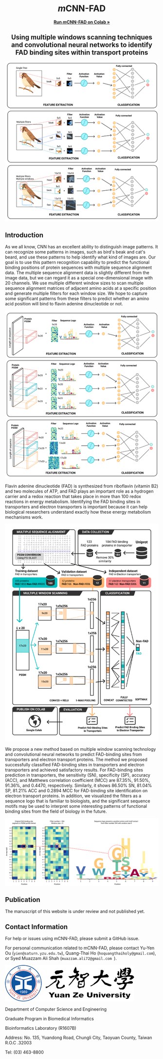 
<h1 align="center"><i>m</i>CNN-FAD</h1>
<p align="center"><a href="https://colab.research.google.com/drive/1dBshPHFrG6Ba10Jv_Wn20PStB4ftCo6d" align="center"><strong>Run <i>m</i>CNN-FAD on Colab »</strong></a></p>
<h2 align="center">
  Using multiple windows scanning techniques and convolutional neural networks to identify FAD binding sites within transport proteins
</h2>

![Figure 1](https://raw.githubusercontent.com/hoquangthaiholy/mCNN-FAD/master/fig_01.png?raw=true)

## Introduction

<p>As we all know, CNN has an excellent ability to distinguish image patterns. It can recognize some patterns in images, such as bird's beak and cat's beard, and use these patterns to help identify what kind of images are. Our goal is to use this pattern recognition capability to predict the functional binding positions of protein sequences with multiple sequence alignment data. The multiple sequence alignment data is slightly different from the image data, but we can regard it as a special one-dimensional image with 20 channels. We use multiple different window sizes to scan multiple sequence alignment matrices of adjacent amino acids at a specific position and generate multiple filters for each window size. We hope to capture some significant patterns from these filters to predict whether an amino acid position will bind to flavin adenine dinucleotide or not.</p>

![Figure 1](https://raw.githubusercontent.com/hoquangthaiholy/mCNN-FAD/master/fig_02.png?raw=true)

<p>Flavin adenine dinucleotide (FAD) is synthesized from riboflavin (vitamin B2) and two molecules of ATP, and FAD plays an important role as a hydrogen carrier and a redox reaction that takes place in more than 100 redox reactions in energy metabolism. Identifying the FAD binding sites in transporters and electron transporters is important because it can help biological researchers understand exactly how these energy metabolism mechanisms work.</p>

![Figure 3](https://raw.githubusercontent.com/hoquangthaiholy/mCNN-FAD/master/fig_03.png?raw=true)

<p>We propose a new method based on multiple window scanning technology and convolutional neural networks to predict FAD-binding sites from transporters and electron transport proteins. The method we proposed successfully classified FAD-binding sites in transporters and electron transporters and achieved satisfactory results. For FAD-binding sites prediction in transporters, the sensitivity (SN), specificity (SP), accuracy (ACC), and Matthews correlation coefficient (MCC) are 87.35%, 91.50%, 91.36%, and 0.4470, respectively. Similarly, it shows 86.50% SN, 81.04% SP, 81.21% ACC and 0.2894 MCC for FAD-binding site identification on electron transport proteins. In addition, we visualized the filters as a sequence logo that is familiar to biologists, and the significant sequence motifs may be used to interpret some interesting patterns of functional binding sites from the field of biology in the future.</p>

![Figure 4](https://raw.githubusercontent.com/hoquangthaiholy/mCNN-FAD/master/fig_04.png?raw=true)

## Publication
The manuscript of this website is under review and not published yet.

## Contact Information

For help or issues using mCNN-FAD, please submit a GitHub issue.

For personal communication related to mCNN-FAD, please contact Yu-Yen Ou
(`yien@saturn.yzu.edu.tw`), Quang-Thai Ho (`hoquangthaiholy@gmail.com`), or
Syed Muazzam Ali Shah (`muazzam.ali72@gmail.com `).

![Figure 1](https://raw.githubusercontent.com/hoquangthaiholy/mCNN-FAD/master/yzu.png?raw=true)

<p>Department of Computer Science and Engineering</p>
<p>Graduate Program in Biomedical Informatics</p>
<p>Bioinformatics Laboratory (R1607B)</p>
<p>Address: No. 135, Yuandong Road, Chungli City, Taoyuan County, Taiwan R.O.C .32003</p>
<p>Tel: (03) 463-8800</p>
